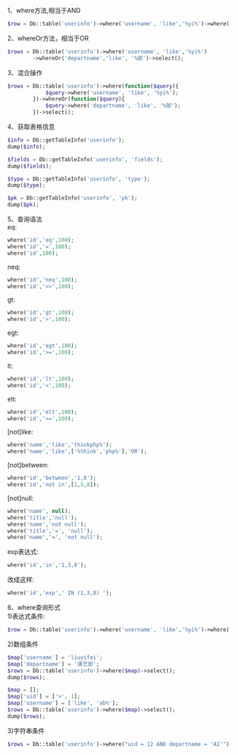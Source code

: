 1、where方法,相当于AND
```php
$row = Db::table('userinfo')->where('username', 'like','%yi%')->where('uid',2)->select();
```
2、whereOr方法，相当于OR
```php
$rows = Db::table('userinfo')->where('username', 'like','%yi%')
		->whereOr('departname','like', '%部')->select();
```
3、混合操作
```php
$rows = Db::table('userinfo')->where(function($query){
		 	$query->where('username', 'like', '%yi%');
		})->whereOr(function($query){
		 	$query->where('departname', 'like', '%部');
		})->select();
```
4、获取表格信息
```php
$info = Db::getTableInfo('userinfo');
dump($info); 

$fields = Db::getTableInfo('userinfo', 'fields');
dump($fields);

$type = Db::getTableInfo('userinfo', 'type');
dump($type);

$pk = Db::getTableInfo('userinfo', 'pk');
dump($pk);
```
5、查询语法<br>
eq:
```php
where('id','eq',100);
where('id','=',100);
where('id',100);
```
neq:
```php
where('id','neq',100);
where('id','<>',100);
```
gt:
```php
where('id','gt',100);
where('id','>',100);
```
egt:
```php
where('id','egt',100);
where('id','>=',100);
```
lt:
```php
where('id','lt',100);
where('id','<',100);
```
elt:
```php
where('id','elt',100);
where('id','<=',100);
```
[not]like:
```php
where('name','like','thinkphp%');
where('name','like',['%think','php%'],'OR');
```
[not]between:
```php
where('id','between','1,8');
where('id','not in',[1,5,8]);
```
[not]null:
```php
where('name', null);
where('title','null');
where('name','not null');
where('title','=', 'null');
where('name','=', 'not null');
```
exp表达式:
```php
where('id','in','1,3,8');
```
改成这样:
```php
where('id','exp',' IN (1,3,8) ');
```
6、where查询形式<br>
1)表达式条件:
```php
$row = Db::table('userinfo')->where('username', 'like','%yi%')->where('uid',2)->select();
```
2)数组条件
```php
$map['username'] = 'liuyifei';
$map['departname'] = '演艺部';
$rows = Db::table('userinfo')->where($map)->select();
dump($rows);

$map = [];
$map['uid'] = ['>', 1];
$map['username'] = ['like', 'ab%'];
$rows = Db::table('userinfo')->where($map)->select();
dump($rows);
```
3)字符串条件
```php
$rows = Db::table('userinfo')->where("uid = 12 AND departname = 'AI'")->select();
```
